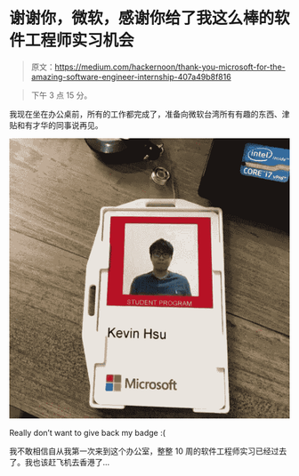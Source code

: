 # 谢谢你，微软，感谢你给了我这么棒的软件工程师实习机会

> 原文：<https://medium.com/hackernoon/thank-you-microsoft-for-the-amazing-software-engineer-internship-407a49b8f816>

> 下午 3 点 15 分。

我现在坐在办公桌前，所有的工作都完成了，准备向微软台湾所有有趣的东西、津贴和有才华的同事说再见。

![](img/38d8598734d1eb35c26c97bb741eacea.png)

Really don’t want to give back my badge :(

我不敢相信自从我第一次来到这个办公室，整整 10 周的软件工程师实习已经过去了。我也该赶飞机去香港了…